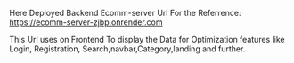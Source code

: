 Here Deployed Backend Ecomm-server Url
For the Referrence: https://ecomm-server-zjbp.onrender.com

This Url uses on Frontend To display the Data for Optimization features like Login, Registration, Search,navbar,Category,landing and further. 

